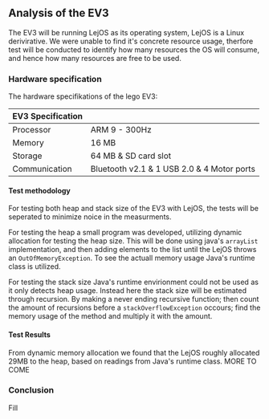 
## Analysis of the EV3 


The EV3 will be running LejOS as its operating system, LejOS is a Linux derivirative. We were unable to find it's concrete resource usage, therfore test will be conducted to identify how many resources the OS will consume, and hence how many resources are free to be used.

### Hardware specification
The hardware specifikations of the lego EV3:

| EV3 Specification        |             |
| ------------- |:-------------|
| Processor     | ARM 9 - 300Hz |
| Memory      | 16 MB |
| Storage | 64 MB & SD card slot |
| Communication | Bluetooth v2.1 & 1 USB 2.0 & 4 Motor ports

<!-- https://web.archive.org/web/20150224035959/http://service.lego.com/en-us/helptopics/products/themes/mindstorms/mindstorms-ev3/ev3-and-nxt-differences -->

#### Test methodology
For testing both heap and stack size of the EV3 with LejOS, the tests will be seperated to minimize noice in the measurments.

For testing the heap a small program was developed, utilizing dynamic allocation for testing the heap size. This will be done using java's `arrayList` implementation, and then adding elements to the list until the LejOS throws an `OutOfMemoryException`. To see the actuall memory usage Java's runtime class is utilized.

For testing the stack size Java's runtime envirionment could not be used as it only detects heap usage. Instead here the stack size will be estimated through recursion.
By making a never ending recursive function; then count the amount of recursions before a `stackOverflowException` occours; find the memory usage of the method and multiply it with the amount.

<!-- http://hg.openjdk.java.net/jdk7/jdk7/jdk/file/tip/src/share/classes/java/util/ArrayList.java -->
#### Test Results 

From dynamic memory allocation we found that the LejOS roughly allocated 29MB to the heap, based on readings from Java's runtime class. 
MORE TO COME

### Conclusion
Fill